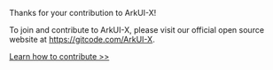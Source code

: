 Thanks for your contribution to ArkUI-X!

To join and contribute to ArkUI-X, please visit our official open source website at https://gitcode.com/ArkUI-X.

[Learn how to contribute >>](https://gitcode.com/arkui-x/docs/blob/ArkUI-X-5.0.2-Release/en/contribute/how-to-contribute.md)